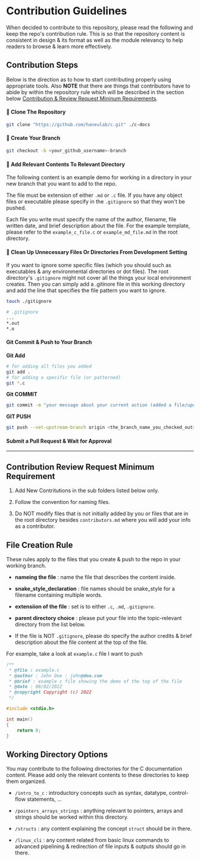 # Contribution Guidelines

When decided to contribute to this repository, please read the following and keep the repo's contribution rule. This is so that the repository content is consistent in design & its format as well as the module relevancy to help readers to browse & learn more effectively.

## Contribution Steps

Below is the direction as to how to start contributing properly using appropriate tools. Also **NOTE** that there are things that contributors have to abide by within the repository rule which will be described in the section below [Contribution & Review Request Mininum Requirements](#contribution-review-request-minimum-requirement).

#### 🚀 Clone The Repository

```bash
git clone "https://github.com/haneulab/c.git" ./c-docs
```

#### 🚀 Create Your Branch

```bash
git checkout -b <your_github_username>-branch
```

#### 🚀 Add Relevant Contents To Relevant Directory

The following content is an example demo for working in a directory in your new branch that you want to add to the repo.

The file must be extension of either `.md` or `.c` file. If you have any object files or executable please specify in the `.gitignore` so that they won't be pushed.

Each file you write must specify the name of the author, filename, file written date, and brief description about the file. For the example template, please refer to the `example_c_file.c` or `example_md_file.md` in the root directory.

#### 🚀 Clean Up Unnecessary Files Or Directories From Development Setting

If you want to ignore some specific files (which you should such as executables & any environmental directories or dot files). The root directory's `.gitignore` might not cover all the things your local environment creates. Then you can simply add a .gitinore file in this working directory and add the line that specifies the file pattern you want to ignore.

```bash
touch ./gitignore
```

```bash
# .gitignore
...
*.out
*.o
```

#### Git Commit & Push to Your Branch

**Git Add**

```bash
# for adding all files you added
git add .
# for adding a specific file (or patterned)
git *.c
```

**Git COMMIT**

```bash
git commit -m "your message about your current action (added a file/updated a file/...)"
```

**GIT PUSH**

```bash
git push --set-upstream-branch origin <the_branch_name_you_checked_out>
```

#### Submit a Pull Request & Wait for Approval

---

## Contribution Review Request Minimum Requirement

1. Add New Contritutions in the sub folders listed below only.

2. Follow the convention for naming files.

3. Do NOT modify files that is not initially added by you or files that are in the root directory besides `contributors.md` where you will add your info as a contributor.

## File Creation Rule

These rules apply to the files that you create & push to the repo in your working branch.

- **nameing the file** : name the file that describes the content inside.
- **snake_style_declaration** : file names should be snake_style for a filename containing multiple words.
- **extensiion of the file** : set is to either `.c`, `.md`, `.gitignore`.

- **parent directory choice** : please put your file into the topic-relevant directory from the list below.

- If the file is NOT `.gitignore`, please do specify the author credits & brief description about the file content at the top of the file.

For example, take a look at `example.c` file I want to push

```c
/**
 * @file : example.c
 * @author : John Doe : john@doe.com
 * @brief : example c file showing the demo of the top of the file
 * @date : 06/02/2022
 * @copyright Copyright (c) 2022
 */

#include <stdio.h>

int main()
{
    return 0;
}
```

## Working Directory Options

You may contribute to the following directories for the C documentation content. Please add only the relevant contents to these directories to keep them organized.

- `/intro_to_c` : introductory concepts such as syntax, datatype, control-flow statements, ...

- `/pointers_arrays_strings` : anything relevant to pointers, arrays and strings should be worked within this directory.

- `/structs` : any content explaining the concept `struct` should be in there.

- `/linux_cli` : any content related from basic linux commands to advanced pipelining & redirection of file inputs & outputs should go in there.
